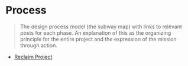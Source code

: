 # Process

> The design process model (the subway map) with links to relevant posts for each phase. An explanation of this as the organizing principle for the entire project and the expression of the mission through action.

- [Reclaim Project](/reclaim/)
